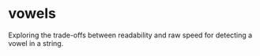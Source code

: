 # vowels
Exploring the trade-offs between readability and raw speed for detecting a vowel in a string.
